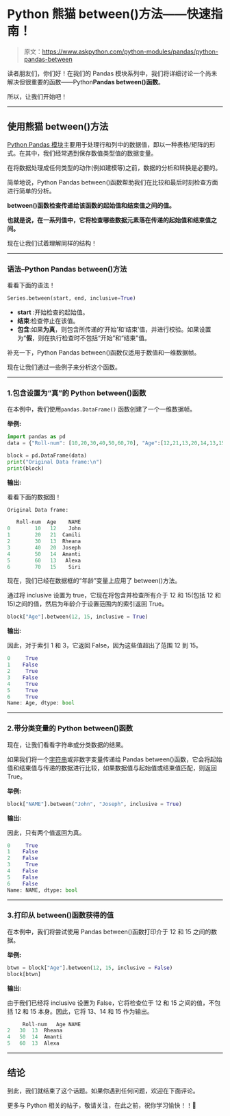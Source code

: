 # Python 熊猫 between()方法——快速指南！

> 原文：<https://www.askpython.com/python-modules/pandas/python-pandas-between>

读者朋友们，你们好！在我们的 Pandas 模块系列中，我们将详细讨论一个尚未解决但很重要的函数——Python**Pandas between()函数**。

所以，让我们开始吧！

* * *

## 使用熊猫 between()方法

[Python Pandas 模块](https://www.askpython.com/python-modules/pandas/python-pandas-module-tutorial)主要用于处理行和列中的数据值，即以一种表格/矩阵的形式。在其中，我们经常遇到保存数值类型值的数据变量。

在将数据处理成任何类型的动作(例如建模等)之前，数据的分析和转换是必要的。

简单地说，Python Pandas between()函数帮助我们在比较和最后时刻检查方面进行简单的分析。

**between()函数检查传递给该函数的起始值和结束值之间的值。**

**也就是说，在一系列值中，它将检查哪些数据元素落在传递的起始值和结束值之间。**

现在让我们试着理解同样的结构！

* * *

### 语法–Python Pandas between()方法

看看下面的语法！

```py
Series.between(start, end, inclusive=True)

```

*   **start** :开始检查的起始值。
*   **结束**:检查停止在该值。
*   **包含**:如果**为真**，则包含所传递的‘开始’和‘结束’值，并进行校验。如果设置为“**假**，则在执行检查时不包括“开始”和“结束”值。

补充一下，Python Pandas between()函数仅适用于数值和一维数据帧。

现在让我们通过一些例子来分析这个函数。

* * *

### 1.包含设置为“真”的 Python between()函数

在本例中，我们使用`pandas.DataFrame()` 函数创建了一个一维数据帧。

**举例:**

```py
import pandas as pd 
data = {"Roll-num": [10,20,30,40,50,60,70], "Age":[12,21,13,20,14,13,15], "NAME":['John','Camili','Rheana','Joseph','Amanti','Alexa','Siri']}

block = pd.DataFrame(data)
print("Original Data frame:\n")
print(block)

```

**输出:**

看看下面的数据图！

```py
Original Data frame:

   Roll-num  Age    NAME
0        10   12    John
1        20   21  Camili
2        30   13  Rheana
3        40   20  Joseph
4        50   14  Amanti
5        60   13   Alexa
6        70   15    Siri

```

现在，我们已经在数据框的“年龄”变量上应用了 between()方法。

通过将 inclusive 设置为 true，它现在将包含并检查所有介于 12 和 15(包括 12 和 15)之间的值，然后为年龄介于设置范围内的索引返回 True。

```py
block["Age"].between(12, 15, inclusive = True)  

```

**输出:**

因此，对于索引 1 和 3，它返回 False，因为这些值超出了范围 12 到 15。

```py
0     True
1    False
2     True
3    False
4     True
5     True
6     True
Name: Age, dtype: bool

```

* * *

### 2.带分类变量的 Python between()函数

现在，让我们看看字符串或分类数据的结果。

如果我们将一个[字符串](https://www.askpython.com/python/string/strings-in-python)或非数字变量传递给 Pandas between()函数，它会将起始值和结束值与传递的数据进行比较，如果数据值与起始值或结束值匹配，则返回 True。

**举例:**

```py
block["NAME"].between("John", "Joseph", inclusive = True)   

```

**输出:**

因此，只有两个值返回为真。

```py
0     True
1    False
2    False
3     True
4    False
5    False
6    False
Name: NAME, dtype: bool

```

* * *

### 3.打印从 between()函数获得的值

在本例中，我们将尝试使用 Pandas between()函数打印介于 12 和 15 之间的数据。

**举例:**

```py
btwn = block["Age"].between(12, 15, inclusive = False)  
block[btwn] 

```

**输出:**

由于我们已经将 inclusive 设置为 False，它将检查位于 12 和 15 之间的值，不包括 12 和 15 本身。因此，它将 13、14 和 15 作为输出。

```py
     Roll-num	Age	NAME
2	30	13	Rheana
4	50	14	Amanti
5	60	13	Alexa

```

* * *

## 结论

到此，我们就结束了这个话题。如果你遇到任何问题，欢迎在下面评论。

更多与 Python 相关的帖子，敬请关注，在此之前，祝你学习愉快！！🙂